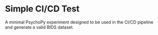 # Simple CI/CD Test

A minimal PsychoPy experiment designed to be used in the CI/CD pipeline and generate a valid BIDS dataset.